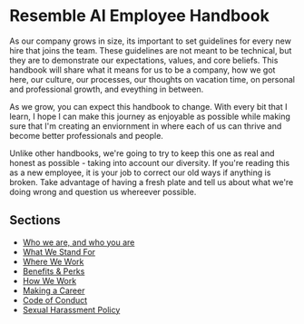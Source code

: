 # Resemble AI Employee Handbook

As our company grows in size, its important to set guidelines for every new hire that joins the team. These guidelines are not meant to be technical, but they are to demonstrate our expectations, values, and core beliefs. This handbook will share what it means for us to be a company, how we got here, our culture, our processes, our thoughts on vacation time, on personal and professional growth, and eveything in between.

As we grow, you can expect this handbook to change. With every bit that I learn, I hope I can make this journey as enjoyable as possible while making sure that I'm creating an enviornment in where each of us can thrive and become better professionals and people.

Unlike other handbooks, we're going to try to keep this one as real and honest as possible - taking into account our diversity. If you're reading this as a new employee, it is your job to correct our old ways if anything is broken. Take advantage of having a fresh plate and tell us about what we're doing wrong and question us whereever possible.


## Sections
* [Who we are, and who you are](https://github.com/resemble-ai/handbook/blob/master/you-are-resemble.md)
* [What We Stand For](https://github.com/resemble-ai/handbook/blob/master/what-we-stand-for.md)
* [Where We Work](https://github.com/resemble-ai/handbook/blob/master/where-we-work.md)
* [Benefits & Perks](https://github.com/resemble-ai/handbook/blob/master/benefits-and-perks.md)
* [How We Work](https://github.com/resemble-ai/handbook/blob/master/how-we-work.md)
* [Making a Career](https://github.com/resemble-ai/handbook/blob/master/making-a-career.md)
* [Code of Conduct](https://github.com/resemble-ai/handbook/blob/master/code-of-conduct.md)
* [Sexual Harassment Policy](https://github.com/resemble-ai/handbook/blob/master/sexual-harassment.md)
